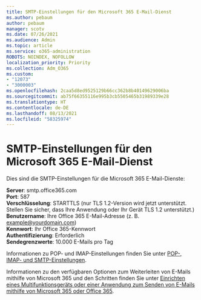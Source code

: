 ```yaml
---
title: SMTP-Einstellungen für den Microsoft 365 E-Mail-Dienst
ms.author: pebaum
author: pebaum
manager: scotv
ms.date: 07/26/2021
ms.audience: Admin
ms.topic: article
ms.service: o365-administration
ROBOTS: NOINDEX, NOFOLLOW
localization_priority: Priority
ms.collection: Adm_O365
ms.custom:
- "12073"
- "3000003"
ms.openlocfilehash: 2caa5d8ed9525129b66cc362b8b40149629006ba
ms.sourcegitcommit: ab75f66355116e995b3cb5505465b31989339e28
ms.translationtype: HT
ms.contentlocale: de-DE
ms.lasthandoff: 08/13/2021
ms.locfileid: "58325974"
---
```

# <a name="smtp-settings-for-the-microsoft-365-mail-service"></a>SMTP-Einstellungen für den Microsoft 365 E-Mail-Dienst

Dies sind die SMTP-Einstellungen für die Microsoft 365 E-Mail-Dienste:

**Server**: smtp.office365.com </br>
**Port**: 587 </br>
**Verschlüsselung**: STARTTLS (nur TLS 1.2-Version wird jetzt unterstützt. Stellen Sie sicher, dass Ihre Anwendung oder Ihr Gerät TLS 1.2 unterstützt.) </br>
**Benutzername**: Ihre Office 365 E-Mail-Adresse (z. B. example@yourdomain.com) </br>
**Kennwort**: Ihr Office 365-Kennwort </br>
**Authentifizierung**: Erforderlich </br>
**Sendegrenzwerte**: 10.000 E-Mails pro Tag </br>

Informationen zu POP- und IMAP-Einstellungen finden Sie unter [POP-, IMAP- und SMTP-Einstellungen](https://support.microsoft.com/office/pop-imap-and-smtp-settings-8361e398-8af4-4e97-b147-6c6c4ac95353).
 
Informationen zu den verfügbaren Optionen zum Weiterleiten von E-Mails mithilfe von Microsoft 365 und den Schritten finden Sie unter [Einrichten eines Multifunktionsgeräts oder einer Anwendung zum Senden von E-Mails mithilfe von Microsoft 365 oder Office 365](https://docs.microsoft.com/exchange/mail-flow-best-practices/how-to-set-up-a-multifunction-device-or-application-to-send-email-using-microsoft-365-or-office-365).